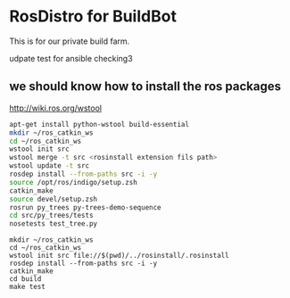# RosDistro for BuildBot

This is for our private build farm.

udpate test for ansible checking3


## we should know how to install the ros packages
http://wiki.ros.org/wstool

```bash
apt-get install python-wstool build-essential
mkdir ~/ros_catkin_ws
cd ~/ros_catkin_ws
wstool init src
wstool merge -t src <rosinstall extension fils path>
wstool update -t src
rosdep install --from-paths src -i -y
source /opt/ros/indigo/setup.zsh
catkin_make
source devel/setup.zsh
rosrun py_trees py-trees-demo-sequence 
cd src/py_trees/tests
nosetests test_tree.py

```
```simple
mkdir ~/ros_catkin_ws
cd ~/ros_catkin_ws
wstool init src file://$(pwd)/../rosinstall/.rosinstall
rosdep install --from-paths src -i -y
catkin_make
cd build
make test
```